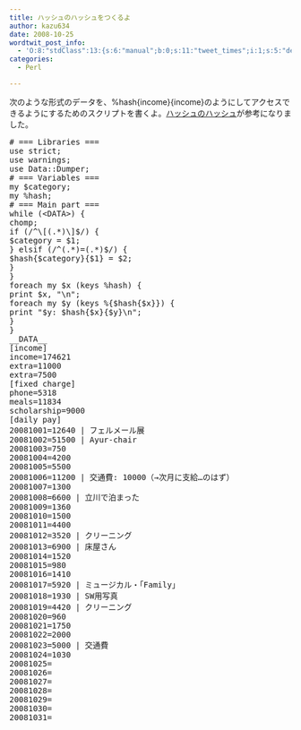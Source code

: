 ```yaml
---
title: ハッシュのハッシュをつくるよ
author: kazu634
date: 2008-10-25
wordtwit_post_info:
  - 'O:8:"stdClass":13:{s:6:"manual";b:0;s:11:"tweet_times";i:1;s:5:"delay";i:0;s:7:"enabled";i:1;s:10:"separation";s:2:"60";s:7:"version";s:3:"3.7";s:14:"tweet_template";b:0;s:6:"status";i:2;s:6:"result";a:0:{}s:13:"tweet_counter";i:2;s:13:"tweet_log_ids";a:1:{i:0;i:4351;}s:9:"hash_tags";a:0:{}s:8:"accounts";a:1:{i:0;s:7:"kazu634";}}'
categories:
  - Perl

---
```

<div class="section">
<p>
    次のような形式のデータを、%hash{income}{income}のようにしてアクセスできるようにするためのスクリプトを書くよ。<a href="http://150.7.25.241/~ee22389j/html/perl/hash.html" onclick="__gaTracker('send', 'event', 'outbound-article', 'http://150.7.25.241/~ee22389j/html/perl/hash.html', 'ハッシュのハッシュ');" target="_blank">ハッシュのハッシュ</a>が参考になりました。
</p>
  
<pre class="syntax-highlight">
<span class="synComment"># === Libraries ===</span>
<span class="synStatement">use strict</span>;
<span class="synStatement">use warnings</span>;
<span class="synStatement">use </span>Data::Dumper;
<span class="synComment"># === Variables ===</span>
<span class="synStatement">my</span> <span class="synIdentifier">$category</span>;
<span class="synStatement">my</span> <span class="synIdentifier">%hash</span>;
<span class="synComment"># === Main part ===</span>
<span class="synStatement">while</span> (<span class="synIdentifier">&#60;DATA&#62;</span>) {
<span class="synStatement">chomp</span>;
<span class="synStatement">if</span> (<span class="synStatement">/</span><span class="synConstant">^</span><span class="synSpecial">\[(.*)\]</span><span class="synConstant">$</span><span class="synStatement">/</span>) {
<span class="synIdentifier">$category</span> = <span class="synIdentifier">$1</span>;
} <span class="synStatement">elsif</span> (<span class="synStatement">/</span><span class="synConstant">^</span><span class="synSpecial">(.*)</span><span class="synConstant">=</span><span class="synSpecial">(.*)</span><span class="synConstant">$</span><span class="synStatement">/</span>) {
<span class="synIdentifier">$hash</span>{<span class="synIdentifier">$category</span>}{<span class="synIdentifier">$1</span>} = <span class="synIdentifier">$2</span>;
}
}
<span class="synStatement">foreach</span> <span class="synStatement">my</span> <span class="synIdentifier">$x</span> (<span class="synStatement">keys</span> <span class="synIdentifier">%hash</span>) {
<span class="synStatement">print</span> <span class="synIdentifier">$x</span>, <span class="synConstant">&#34;</span><span class="synSpecial">\n</span><span class="synConstant">&#34;</span>;
<span class="synStatement">foreach</span> <span class="synStatement">my</span> <span class="synIdentifier">$y</span> (<span class="synStatement">keys</span> %{<span class="synIdentifier">$hash</span>{<span class="synIdentifier">$x</span>}}) {
<span class="synStatement">print</span> <span class="synConstant">&#34;</span><span class="synIdentifier">$y</span><span class="synConstant">: </span><span class="synIdentifier">$hash</span><span class="synConstant">{</span><span class="synIdentifier">$x</span><span class="synConstant">}{</span><span class="synIdentifier">$y</span><span class="synConstant">}</span><span class="synSpecial">\n</span><span class="synConstant">&#34;</span>;
}
}
<span class="synComment">__DATA__</span>
<span class="synComment">[income]</span>
<span class="synComment">income=174621</span>
<span class="synComment">extra=11000</span>
<span class="synComment">extra=7500</span>
<span class="synComment">[fixed charge]</span>
<span class="synComment">phone=5318</span>
<span class="synComment">meals=11834</span>
<span class="synComment">scholarship=9000</span>
<span class="synComment">[daily pay]</span>
<span class="synComment">20081001=12640 | フェルメール展</span>
<span class="synComment">20081002=51500 | Ayur-chair</span>
<span class="synComment">20081003=750</span>
<span class="synComment">20081004=4200</span>
<span class="synComment">20081005=5500</span>
<span class="synComment">20081006=11200 | 交通費: 10000（→次月に支給…のはず）</span>
<span class="synComment">20081007=1300</span>
<span class="synComment">20081008=6600 | 立川で泊まった</span>
<span class="synComment">20081009=1360</span>
<span class="synComment">20081010=1500</span>
<span class="synComment">20081011=4400</span>
<span class="synComment">20081012=3520 | クリーニング</span>
<span class="synComment">20081013=6900 | 床屋さん</span>
<span class="synComment">20081014=1520</span>
<span class="synComment">20081015=980</span>
<span class="synComment">20081016=1410</span>
<span class="synComment">20081017=5920 | ミュージカル・「Family」</span>
<span class="synComment">20081018=1930 | SW用写真</span>
<span class="synComment">20081019=4420 | クリーニング</span>
<span class="synComment">20081020=960</span>
<span class="synComment">20081021=1750</span>
<span class="synComment">20081022=2000</span>
<span class="synComment">20081023=5000 | 交通費</span>
<span class="synComment">20081024=1030</span>
<span class="synComment">20081025=</span>
<span class="synComment">20081026=</span>
<span class="synComment">20081027=</span>
<span class="synComment">20081028=</span>
<span class="synComment">20081029=</span>
<span class="synComment">20081030=</span>
<span class="synComment">20081031=</span>
</pre>
</div>
